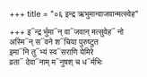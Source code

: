 +++
title = "०६ इन्द्र ऋभुमान्वाजवान्मत्स्वेह"

+++
इ᳓न्द्र र्भुमा᳓न् वा᳓जवान् मत्सुवेह᳓ नो  
अस्मि᳓न् स᳓वने श᳓चिया पुरुष्टुत  
इमा᳓नि तु᳓भ्यं स्व᳓सराणि येमिरे  
व्रता᳓ देवा᳓नाम् म᳓नुषश् च ध᳓र्मभिः